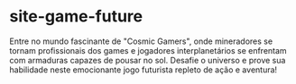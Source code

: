 # site-game-future
Entre no mundo fascinante de "Cosmic Gamers", onde mineradores se tornam profissionais dos games e jogadores interplanetários se enfrentam com armaduras capazes de pousar no sol. Desafie o universo e prove sua habilidade neste emocionante jogo futurista repleto de ação e aventura!
